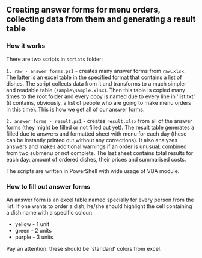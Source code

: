 ## Creating answer forms for menu orders, collecting data from them and generating a result table

### How it works

There are two scripts in `scripts` folder:

`1. raw - answer forms.ps1` - creates many answer forms from `raw.xlsx`. The latter is an excel table in the specified format that contains a list of dishes. The script collects data from it and transforms to a much simpler and readable table (`sample\sample.xlsx`). Then this table is copied many times to the root folder and every copy is named due to every line in 'list.txt' (it contains, obviously, a list of people who are going to make menu orders in this time). This is how we get all of our answer forms.

`2. answer forms - result.ps1` - creates `result.xlsx` from all of the answer forms (they might be filled or not filled out yet). The result table generates a filled due to answers and formatted sheet with menu for each day (these can be instantly printed out without any corrections). It also analyzes answers and makes additional warnings if an order is unusual: combined from two submenu or not complete. The last sheet contains total results for each day: amount of ordered dishes, their prices and summarised costs.

The scripts are written in PowerShell with wide usage of VBA module.

### How to fill out answer forms

An answer form is an excel table named specially for every person from the list. If one wants to order a dish, he/she should highlight the cell containing a dish name with a specific colour:
- yellow - 1 unit
- green - 2 units
- purple - 3 units

Pay an attention: these should be 'standard' colors from excel.

